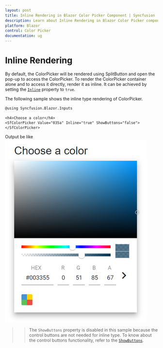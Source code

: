 ```yaml
---
layout: post
title: Inline Rendering in Blazor Color Picker Component | Syncfusion 
description: Learn about Inline Rendering in Blazor Color Picker component of Syncfusion, and more details.
platform: Blazor
control: Color Picker
documentation: ug
---
```


# Inline Rendering

By default, the ColorPicker will be rendered using SplitButton and open the pop-up to access the ColorPicker. To render the ColorPicker container alone and to access it directly, render it as inline. It can be achieved by setting the [`Inline`](https://help.syncfusion.com/cr/blazor/Syncfusion.Blazor.Inputs.SfColorPicker.html#Syncfusion_Blazor_Inputs_SfColorPicker_Inline) property to `true`.

The following sample shows the inline type rendering of ColorPicker.

```cshtml
@using Syncfusion.Blazor.Inputs

<h4>Choose a color</h4>
<SfColorPicker Value="035a" Inline="true" ShowButtons="false"></SfColorPicker>
```

Output be like
![color-picker](./images/inline-rendering.png)

>> The `ShowButtons` property is disabled in this sample because the control buttons are not needed for inline type. To know about the control buttons functionality, refer to the [`ShowButtons`](https://help.syncfusion.com/cr/blazor/Syncfusion.Blazor.Inputs.SfColorPicker.html#Syncfusion_Blazor_Inputs_SfColorPicker_ShowButtons).

